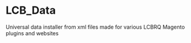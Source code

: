 # LCB_Data
Universal data installer from xml files made for various LCBRQ Magento plugins and websites
